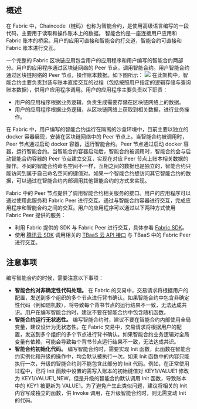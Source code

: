 ## 概述

在 Fabric 中，Chaincode（链码）也称为智能合约，是使用高级语言编写的一段代码，主要用于读取和操作账本上的数据。 智能合约是一座连接用户应用和 Fabric 账本的桥梁。用户的应用可直接和智能合约打交道，智能合约可直接和 Fabric 账本进行交互。

一个完整的 Fabric 区块链应用包含用户的应用程序和用户编写的智能合约两部分。用户的应用程序通过区块链网络的 Peer 节点，调用智能合约。用户智能合约通过区块链网络的 Peer 节点，操作账本数据。如下图所示：
![](https://main.qcloudimg.com/raw/d057f340bcebdfea2a0e90fba5123c03.jpg)
在此架构中，智能合约主要负责封装与账本直接交互的过程（包括按照用户指定的逻辑存储与查询账本数据），供用户应用程序调用。用户的应用程序主要负责以下职责：
- 用户的应用程序根据业务逻辑，负责生成需要存储在区块链网络上的数据。
- 用户的应用程序根据业务逻辑，从区块链网络上获取到相关数据，进行业务操作。

在 Fabric 中，用户编写的智能合约运行在隔离的沙盒环境中，目前主要以独立的 docker 容器展现，安装在区块链网络中的 Peer 节点上。当智能合约被调用时，Peer 节点通过启动 docker 容器，运行智能合约。Peer 节点通过启动 docker 容器，运行智能合约。当智能合约容器启动后，智能合约被调用时，智能合约会与启动智能合约容器的 Peer 节点建立交互，实现在对应 Peer 节点上账本相关数据的操作。不同的智能合约命名空间不一样，互相之间的数据也是独立的，智能合约只能访问到属于自己命名空间的键值对。如果一个智能合约想访问其它智能合约的数据，可以通过在智能合约内部调用其他智能合约的方式来实现。

Fabric 中的 Peer 节点提供了调用智能合约相关服务的接口。用户的应用程序可以通过使用此服务和 Fabric Peer 进行交互。通过与智能合约容器进行交互，完成应用程序和智能合约之间的交互。用户的应用程序可以通过以下两种方式使用 Fabric Peer 提供的服务：
- 利用 Fabric 提供的 SDK 与 Fabric Peer 进行交互，具体参看 [Fabric SDK](https://hyperledger-fabric.readthedocs.io/en/release-1.1/getting_started.html#hyperledger-fabric-sdks)。
- 使用 [腾讯云 SDK](https://cloud.tencent.com/document/sdk/) 调用相关的 [TBaaS 云 API 接口](https://cloud.tencent.com/document/api/663/19455) 与 TBaaS 中的 Fabric Peer 进行交互。

## 注意事项

编写智能合约的时候，需要注意以下事项：
- **智能合约对非确定性代码处理。**
在 Fabric 的交易中，交易请求将根据用户的配置，发送到多个组织的多个节点进行背书确认。如果智能合约中包含非确定性代码（例如随机数），将导致每个背书节点的运行结果不一致，无法达成共识。用户在编写智能合约时，建议不要在智能合约中包含随机函数。
- **智能合约运行无状态性。**
编写智能合约时，建议不要在智能合约内部使用全局变量，建议设计为无状态性。在 Fabric 交易中，交易请求将根据用户的配置，发送到多个组织的多个节点进行背书确认。如果智能合约业务逻辑对全局变量有依赖，可能会导致每个背书节点运行结果不一致，无法达成共识。
- **智能合约初始化代码。**
编写智能合约时，需要实现 Init 函数，此函数在智能合约实例化和升级的操作中，均会默认被执行一次。如果 Init 函数中的内容只能执行一次，升级的智能合约则不能包含此部分的 Init 代码。例如，在正常使用过程中，已将 Init 函数中设置的需写入账本的初始键值对 KEY1/VALUE1 修改为 KEY1/VALUE1_NEW，但是升级的智能合约默认调用 Init 函数，导致账本中的 KEY1 被更新为 VALUE1。为了避免产生此类似问题，建议将相关的 Init 内容写成独立的函数，供 Invoke 调用，在升级智能合约时，则无需变动 Init 的代码。


